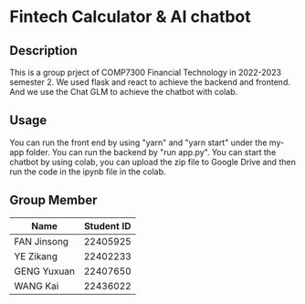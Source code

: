 # Fintech Calculator & AI chatbot
## Description
This is a group prject of COMP7300 Financial Technology in 2022-2023 semester 2. We used flask and react to achieve the backend and frontend. And we use the Chat GLM to achieve the chatbot with colab.
## Usage
You can run the front end by using "yarn" and "yarn start" under the my-app folder. You can run the backend by "run app.py". You can start the chatbot by using colab, you can upload the zip file to Google Drive and then run the code in the ipynb file in the colab.
## Group Member
|Name|Student ID|
|--|--|
|FAN Jinsong|22405925|
|YE Zikang|22402233|
|GENG Yuxuan|22407650|
|WANG Kai|22436022|

